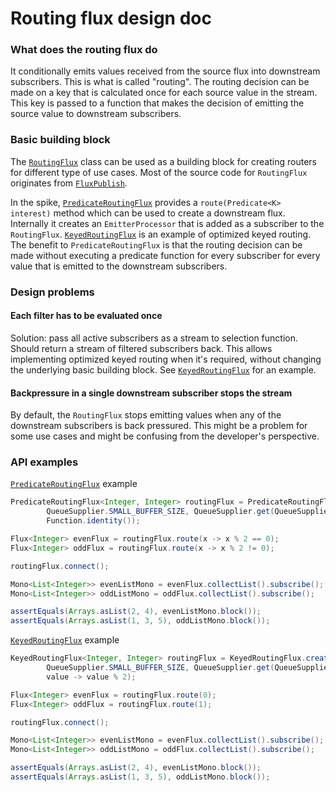 # Routing flux design doc

### What does the routing flux do

It conditionally emits values received from the source flux into downstream subscribers.
This is what is called "routing". The routing decision can be made on a key that is calculated once
for each source value in the stream. This key is passed to a function that makes the decision of emitting the source
value to downstream subscribers. 

### Basic building block

The [`RoutingFlux`](src/main/java/reactor/core/publisher/RoutingFlux.java) class can be used as a building block for 
creating routers for different type of use cases. Most of the source code for `RoutingFlux` originates from 
[`FluxPublish`](src/main/java/reactor/core/publisher/FluxPublish.java).

In the spike, [`PredicateRoutingFlux`](src/main/java/reactor/core/publisher/PredicateRoutingFlux.java)
provides a `route(Predicate<K> interest)` method which can be used to create
a downstream flux. Internally it creates an `EmitterProcessor` that is added as a subscriber to the `RoutingFlux`.
[`KeyedRoutingFlux`](src/main/java/reactor/core/publisher/KeyedRoutingFlux.java) is an example of optimized 
keyed routing. The benefit to `PredicateRoutingFlux` is that the routing decision can be made without 
executing a predicate function for every subscriber for every value that is emitted to the downstream subscribers. 

### Design problems

#### Each filter has to be evaluated once

Solution: pass all active subscribers as a stream to selection function. Should return a stream of filtered subscribers 
back.
This allows implementing optimized keyed routing when it's required, without changing the underlying basic building 
block. See [`KeyedRoutingFlux`](src/main/java/reactor/core/publisher/KeyedRoutingFlux.java) for an example.

#### Backpressure in a single downstream subscriber stops the stream

By default, the `RoutingFlux` stops emitting values when any of the downstream subscribers is back pressured.
This might be a problem for some use cases and might be confusing from the developer's perspective. 


### API examples

[`PredicateRoutingFlux`](src/main/java/reactor/core/publisher/PredicateRoutingFlux.java) example
```java
PredicateRoutingFlux<Integer, Integer> routingFlux = PredicateRoutingFlux.create(Flux.range(1, 5),
        QueueSupplier.SMALL_BUFFER_SIZE, QueueSupplier.get(QueueSupplier.SMALL_BUFFER_SIZE), 
        Function.identity());

Flux<Integer> evenFlux = routingFlux.route(x -> x % 2 == 0);
Flux<Integer> oddFlux = routingFlux.route(x -> x % 2 != 0);

routingFlux.connect();

Mono<List<Integer>> evenListMono = evenFlux.collectList().subscribe();
Mono<List<Integer>> oddListMono = oddFlux.collectList().subscribe();

assertEquals(Arrays.asList(2, 4), evenListMono.block());
assertEquals(Arrays.asList(1, 3, 5), oddListMono.block());
```

[`KeyedRoutingFlux`](src/main/java/reactor/core/publisher/KeyedRoutingFlux.java) example
```java
KeyedRoutingFlux<Integer, Integer> routingFlux = KeyedRoutingFlux.create(Flux.range(1, 5),
        QueueSupplier.SMALL_BUFFER_SIZE, QueueSupplier.get(QueueSupplier.SMALL_BUFFER_SIZE), 
        value -> value % 2);

Flux<Integer> evenFlux = routingFlux.route(0);
Flux<Integer> oddFlux = routingFlux.route(1);

routingFlux.connect();

Mono<List<Integer>> evenListMono = evenFlux.collectList().subscribe();
Mono<List<Integer>> oddListMono = oddFlux.collectList().subscribe();

assertEquals(Arrays.asList(2, 4), evenListMono.block());
assertEquals(Arrays.asList(1, 3, 5), oddListMono.block());
```
